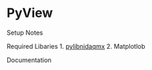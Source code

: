 PyView
======

Setup Notes

Required Libaries
	1. <a href="https://code.google.com/p/pylibnidaqmx/">pylibnidaqmx</a>
	2. Matplotlob


Documentation <a href="http://valour.me/pyview/">
